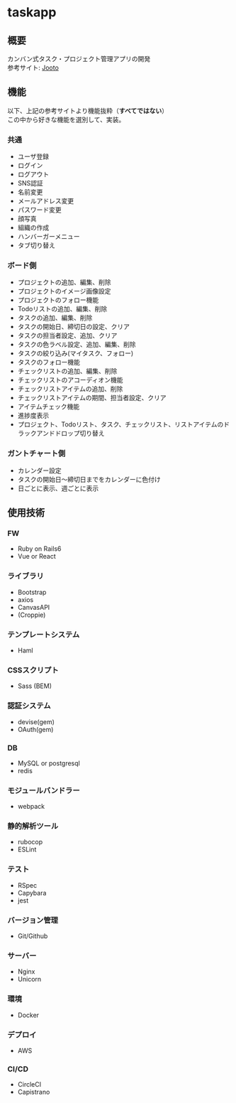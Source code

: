 # taskapp

## 概要
カンバン式タスク・プロジェクト管理アプリの開発  
参考サイト: [Jooto](https://www.jooto.com/)

## 機能
以下、上記の参考サイトより機能抜粋（**すべてではない**）  
この中から好きな機能を選別して、実装。

### 共通
- ユーザ登録
- ログイン
- ログアウト
- SNS認証
- 名前変更
- メールアドレス変更
- パスワード変更
- 顔写真
- 組織の作成
- ハンバーガーメニュー
- タブ切り替え

### ボード側
- プロジェクトの追加、編集、削除
- プロジェクトのイメージ画像設定
- プロジェクトのフォロー機能
- Todoリストの追加、編集、削除
- タスクの追加、編集、削除
- タスクの開始日、締切日の設定、クリア
- タスクの担当者設定、追加、クリア
- タスクの色ラベル設定、追加、編集、削除
- タスクの絞り込み(マイタスク、フォロー)
- タスクのフォロー機能
- チェックリストの追加、編集、削除
- チェックリストのアコーディオン機能
- チェックリストアイテムの追加、削除
- チェックリストアイテムの期間、担当者設定、クリア
- アイテムチェック機能
- 進捗度表示
- プロジェクト、Todoリスト、タスク、チェックリスト、リストアイテムのドラックアンドドロップ切り替え

### ガントチャート側
- カレンダー設定
- タスクの開始日〜締切日までをカレンダーに色付け
- 日ごとに表示、週ごとに表示


## 使用技術
### FW
- Ruby on Rails6
- Vue or React

### ライブラリ
- Bootstrap
- axios
- CanvasAPI
- (Croppie)

### テンプレートシステム
- Haml

### CSSスクリプト
- Sass (BEM)

### 認証システム
- devise(gem)
- OAuth(gem)

### DB
- MySQL or postgresql
- redis

### モジュールバンドラー
- webpack

### 静的解析ツール
- rubocop
- ESLint

### テスト
- RSpec
- Capybara
- jest

### バージョン管理
- Git/Github

### サーバー
- Nginx
- Unicorn

### 環境
- Docker

### デプロイ
- AWS

### CI/CD
- CircleCI
- Capistrano
